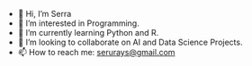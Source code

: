 - 👋 Hi, I’m Serra
- 👀 I’m interested in Programming.
- 🌱 I’m currently learning Python and R.
- 💞️ I’m looking to collaborate on AI and Data Science Projects.
- 📫 How to reach me: serurays@gmail.com

<!---
Serurays/Serurays is a ✨ special ✨ repository because its `README.md` (this file) appears on your GitHub profile.
You can click the Preview link to take a look at your changes.
--->
